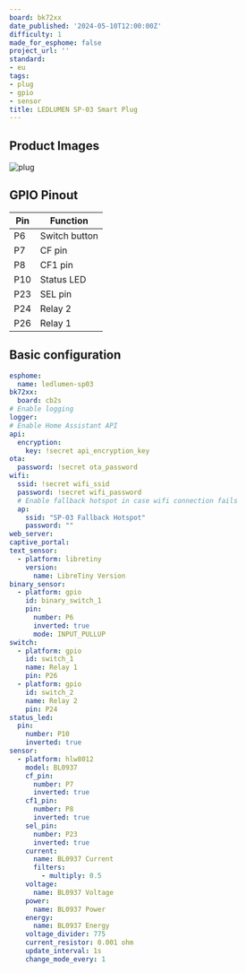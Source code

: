 ```yaml
---
board: bk72xx
date_published: '2024-05-10T12:00:00Z'
difficulty: 1
made_for_esphome: false
project_url: ''
standard:
- eu
tags:
- plug
- gpio
- sensor
title: LEDLUMEN SP-03 Smart Plug
---
```


## Product Images

![plug](ledlumen-sp-03.webp)

## GPIO Pinout

| Pin | Function      |
| --- | ------------- |
| P6  | Switch button |
| P7  | CF pin        |
| P8  | CF1 pin       |
| P10 | Status LED    |
| P23 | SEL pin       |
| P24 | Relay 2       |
| P26 | Relay 1       |

## Basic configuration

```yml
esphome:
  name: ledlumen-sp03
bk72xx:
  board: cb2s
# Enable logging
logger:
# Enable Home Assistant API
api:
  encryption:
    key: !secret api_encryption_key
ota:
  password: !secret ota_password
wifi:
  ssid: !secret wifi_ssid
  password: !secret wifi_password
  # Enable fallback hotspot in case wifi connection fails
  ap:
    ssid: "SP-03 Fallback Hotspot"
    password: ""
web_server:
captive_portal:
text_sensor:
  - platform: libretiny
    version:
      name: LibreTiny Version
binary_sensor:
  - platform: gpio
    id: binary_switch_1
    pin:
      number: P6
      inverted: true
      mode: INPUT_PULLUP
switch:
  - platform: gpio
    id: switch_1
    name: Relay 1
    pin: P26
  - platform: gpio
    id: switch_2
    name: Relay 2
    pin: P24
status_led:
  pin:
    number: P10
    inverted: true
sensor:
  - platform: hlw8012
    model: BL0937
    cf_pin:
      number: P7
      inverted: true
    cf1_pin:
      number: P8
      inverted: true
    sel_pin:
      number: P23
      inverted: true
    current:
      name: BL0937 Current
      filters:
        - multiply: 0.5
    voltage:
      name: BL0937 Voltage
    power:
      name: BL0937 Power
    energy:
      name: BL0937 Energy
    voltage_divider: 775
    current_resistor: 0.001 ohm
    update_interval: 1s
    change_mode_every: 1
```